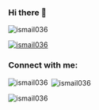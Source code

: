 ### Hi there 👋

<p align="left"> <img src="https://komarev.com/ghpvc/?username=ismail036&label=Profile%20views&color=0e75b6&style=flat" alt="ismail036" /> </p>

<p align="left"> <a href="https://github.com/ryo-ma/github-profile-trophy"><img src="https://github-profile-trophy.vercel.app/?username=ismail036" alt="ismail036" /></a> </p>

<h3 align="left">Connect with me:</h3>
<p align="left">
</p>

<p><img align="left" src="https://github-readme-stats.vercel.app/api/top-langs?username=ismail036&show_icons=true&locale=en&layout=compact" alt="ismail036" /></p>

<p>&nbsp;<img align="center" src="https://github-readme-stats.vercel.app/api?username=ismail036&show_icons=true&locale=en" alt="ismail036" /></p>

<p><img align="center" src="https://github-readme-streak-stats.herokuapp.com/?user=ismail036&" alt="ismail036" /></p>
